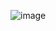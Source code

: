 ![image](https://user-images.githubusercontent.com/12103383/34285713-b1137828-e701-11e7-8cfe-2ad594697351.png)
